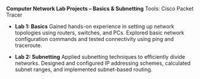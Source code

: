 **Computer Network Lab Projects – Basics & Subnetting**
Tools: Cisco Packet Tracer 
- **Lab 1: Basics**
  Gained hands-on experience in setting up network topologies using routers, switches, and PCs. Explored basic network configuration commands and tested connectivity using ping and 
  traceroute.
  
- **Lab 2: Subnetting** 
  Applied subnetting techniques to efficiently divide networks. Designed and configured IP addressing schemes, calculated subnet ranges, and implemented subnet-based routing.

